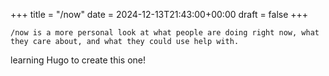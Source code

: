 
+++
title =  "/now"
date = 2024-12-13T21:43:00+00:00
draft = false
+++

`/now is a more personal look at what people are doing right now, what they care about, and what they could use help with.`

learning Hugo to create this one!

